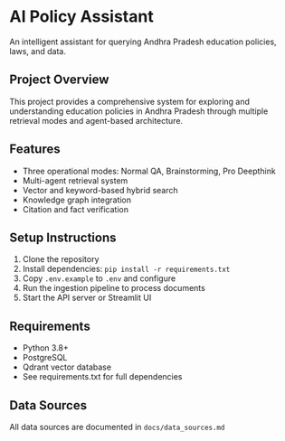 # AI Policy Assistant

An intelligent assistant for querying Andhra Pradesh education policies, laws, and data.

## Project Overview

This project provides a comprehensive system for exploring and understanding education policies in Andhra Pradesh through multiple retrieval modes and agent-based architecture.

## Features

- Three operational modes: Normal QA, Brainstorming, Pro Deepthink
- Multi-agent retrieval system
- Vector and keyword-based hybrid search
- Knowledge graph integration
- Citation and fact verification

## Setup Instructions

1. Clone the repository
2. Install dependencies: `pip install -r requirements.txt`
3. Copy `.env.example` to `.env` and configure
4. Run the ingestion pipeline to process documents
5. Start the API server or Streamlit UI

## Requirements

- Python 3.8+
- PostgreSQL
- Qdrant vector database
- See requirements.txt for full dependencies

## Data Sources

All data sources are documented in `docs/data_sources.md`


